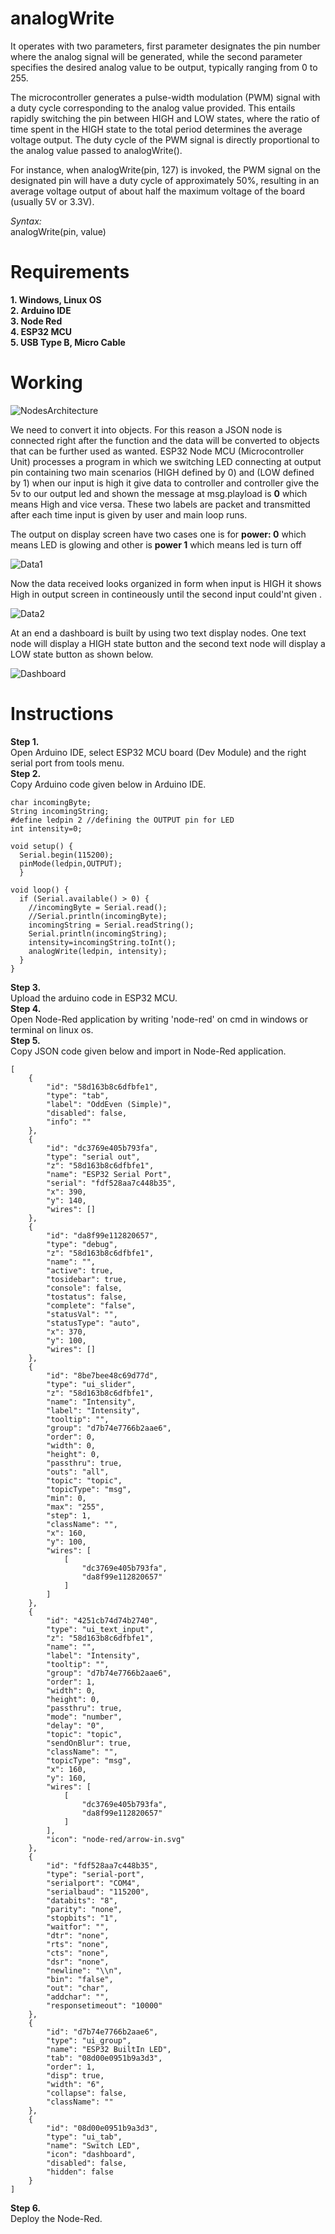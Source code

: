 # analogWrite

It operates with two parameters, first parameter designates the pin number where the analog signal will be generated, while the second parameter specifies the desired analog value to be output, typically ranging from 0 to 255.

The microcontroller generates a pulse-width modulation (PWM) signal with a duty cycle corresponding to the analog value provided. This entails rapidly switching the pin between HIGH and LOW states, where the ratio of time spent in the HIGH state to the total period determines the average voltage output. The duty cycle of the PWM signal is directly proportional to the analog value passed to analogWrite().

For instance, when analogWrite(pin, 127) is invoked, the PWM signal on the designated pin will have a duty cycle of approximately 50%, resulting in an average voltage output of about half the maximum voltage of the board (usually 5V or 3.3V).

_*Syntax:*_ </br>
analogWrite(pin, value)

# Requirements

**1. Windows, Linux OS** </br>
**2. Arduino IDE** </br>
**3. Node Red** </br>
**4. ESP32 MCU** </br>
**5. USB Type B, Micro Cable** </br>

# Working

![NodesArchitecture](https://github.com/syedmohiuddinzia/Node-Red/blob/main/T5-LedIntensity/4.PNG) </br>

We need to convert it into objects. For this reason a JSON node is connected right after the function and the data will be converted to objects that can be further used as wanted. ESP32 Node MCU (Microcontroller Unit) processes a program in which we  switching LED connecting at output pin containing two main scenarios (HIGH defined by 0) and (LOW defined by 1) when our input is high it give data to controller and controller give the 5v to our output led and shown the message at msg.playload is **0** which means High and vice versa. These two labels are packet and transmitted after each time input is given by user and main loop runs. </br>

<!-- In Node Red application **Serial In Node** reads the data of ESP32 Node MCU. The data read is printed in **Debug Node** separately after each line but has an enter symbol binded with it, therefore first we need to remove it. For removing the enter **↵** symbol, a **Function Node** is used and below given javascript program is to be written in it. </br>
```
msg.payload = msg.payload.trim();
return msg;
```
This **Function Node** is connected right **↵** after the **Serial Node**. If **Debug Node** is connected after the function node then the each data is received separately without enter symbol. </br> -->
The output on display screen have two cases one is for **power: 0** which means LED is glowing and other is **power 1** which means led is turn off

![Data1](https://github.com/syedmohiuddinzia/Node-Red/blob/main/T5-LedIntensity/2.PNG) </br>

Now the data received looks organized in form when input is HIGH it shows High in output screen in contineously until the second input could'nt given . </br>

![Data2](https://github.com/syedmohiuddinzia/Node-Red/blob/main/T5-LedIntensity/3.PNG) </br>

At an end a dashboard is built by using two text display nodes. One text node will display a HIGH state button and the second text node will display a LOW state button as shown below. </br>

![Dashboard](https://github.com/syedmohiuddinzia/Node-Red/blob/main/T5-LedIntensity/2.PNG) </br>

# Instructions

**Step 1.** </br>
Open Arduino IDE, select ESP32 MCU board (Dev Module) and the right serial port from tools menu. </br>
**Step 2.** </br>
Copy Arduino code given below in Arduino IDE. </br>
```
char incomingByte;
String incomingString;
#define ledpin 2 //defining the OUTPUT pin for LED
int intensity=0; 

void setup() {
  Serial.begin(115200);
  pinMode(ledpin,OUTPUT);
  }

void loop() {
  if (Serial.available() > 0) {
    //incomingByte = Serial.read();
    //Serial.println(incomingByte);
    incomingString = Serial.readString();
    Serial.println(incomingString);
    intensity=incomingString.toInt();
    analogWrite(ledpin, intensity);
  }
}
```
**Step 3.** </br>
Upload the arduino code in ESP32 MCU. </br>
**Step 4.** </br>
Open Node-Red application by writing 'node-red' on cmd in windows or terminal on linux os. </br>
**Step 5.** </br>
Copy JSON code given below and import in Node-Red application. </br>
```
[
    {
        "id": "58d163b8c6dfbfe1",
        "type": "tab",
        "label": "OddEven (Simple)",
        "disabled": false,
        "info": ""
    },
    {
        "id": "dc3769e405b793fa",
        "type": "serial out",
        "z": "58d163b8c6dfbfe1",
        "name": "ESP32 Serial Port",
        "serial": "fdf528aa7c448b35",
        "x": 390,
        "y": 140,
        "wires": []
    },
    {
        "id": "da8f99e112820657",
        "type": "debug",
        "z": "58d163b8c6dfbfe1",
        "name": "",
        "active": true,
        "tosidebar": true,
        "console": false,
        "tostatus": false,
        "complete": "false",
        "statusVal": "",
        "statusType": "auto",
        "x": 370,
        "y": 100,
        "wires": []
    },
    {
        "id": "8be7bee48c69d77d",
        "type": "ui_slider",
        "z": "58d163b8c6dfbfe1",
        "name": "Intensity",
        "label": "Intensity",
        "tooltip": "",
        "group": "d7b74e7766b2aae6",
        "order": 0,
        "width": 0,
        "height": 0,
        "passthru": true,
        "outs": "all",
        "topic": "topic",
        "topicType": "msg",
        "min": 0,
        "max": "255",
        "step": 1,
        "className": "",
        "x": 160,
        "y": 100,
        "wires": [
            [
                "dc3769e405b793fa",
                "da8f99e112820657"
            ]
        ]
    },
    {
        "id": "4251cb74d74b2740",
        "type": "ui_text_input",
        "z": "58d163b8c6dfbfe1",
        "name": "",
        "label": "Intensity",
        "tooltip": "",
        "group": "d7b74e7766b2aae6",
        "order": 1,
        "width": 0,
        "height": 0,
        "passthru": true,
        "mode": "number",
        "delay": "0",
        "topic": "topic",
        "sendOnBlur": true,
        "className": "",
        "topicType": "msg",
        "x": 160,
        "y": 160,
        "wires": [
            [
                "dc3769e405b793fa",
                "da8f99e112820657"
            ]
        ],
        "icon": "node-red/arrow-in.svg"
    },
    {
        "id": "fdf528aa7c448b35",
        "type": "serial-port",
        "serialport": "COM4",
        "serialbaud": "115200",
        "databits": "8",
        "parity": "none",
        "stopbits": "1",
        "waitfor": "",
        "dtr": "none",
        "rts": "none",
        "cts": "none",
        "dsr": "none",
        "newline": "\\n",
        "bin": "false",
        "out": "char",
        "addchar": "",
        "responsetimeout": "10000"
    },
    {
        "id": "d7b74e7766b2aae6",
        "type": "ui_group",
        "name": "ESP32 BuiltIn LED",
        "tab": "08d00e0951b9a3d3",
        "order": 1,
        "disp": true,
        "width": "6",
        "collapse": false,
        "className": ""
    },
    {
        "id": "08d00e0951b9a3d3",
        "type": "ui_tab",
        "name": "Switch LED",
        "icon": "dashboard",
        "disabled": false,
        "hidden": false
    }
]
```
**Step 6.** </br>
Deploy the Node-Red.

